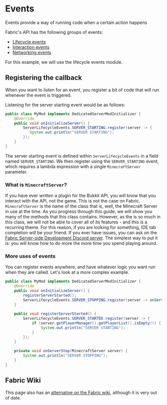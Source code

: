 # Events

Events provide a way of running code when a certain action happens

Fabric's API has the following groups of events:

- [Lifecycle events](https://github.com/FabricMC/fabric/tree/1.17/fabric-lifecycle-events-v1/src/main/java/net/fabricmc/fabric/api/event/lifecycle/v1)
- [Interaction events](https://github.com/FabricMC/fabric/tree/1.17/fabric-events-interaction-v0/src/main/java/net/fabricmc/fabric/api/event/player)
- [Networking events](https://github.com/FabricMC/fabric/blob/1.17/fabric-networking-api-v1/src/main/java/net/fabricmc/fabric/api/networking/v1/ServerPlayConnectionEvents.java)

For this example, we will use the lifecycle events module.

## Registering the callback

When you want to listen for an event, you register a bit of code that will run whenever the event is triggered.

Listening for the server starting event would be as follows:

```java
public class MyMod implements DedicatedServerModInitializer {
    @Override
    public void onInitializeServer() {
        ServerLifecycleEvents.SERVER_STARTING.register(server -> {
           System.out.println("SERVER STARTING"); 
        });
    }
}
```

The server starting event is defined within `ServerLifecycleEvents` in a field named `SERVER_STARTING`. We then register using the `SERVER_STARTING` event, which requires a lambda expression with a single `MinecraftServer` parameter.

### What is `MinecraftServer`?

If you have ever written a plugin for the Bukkit API, you will know that you interact with the API, not the game. This is not the case on Fabric. `MinecraftServer` is the name of the class that is, well, the Minecraft Server in use at the time. As you progress through this guide, we will show you many of the methods that this class contains. However, as the is so much in this class, we will not be able to cover all of its features - and this is a recurring theme. For this reason, if you are looking for something, IDE tab completion will be your friend. If you ever have issues, you can ask on the [Fabric Server-side Development Discord server](https://discord.gg/HU7JVxpVRS). The simplest way to put it is: you will know how to do more the more time you spend playing around.

### More uses of events

You can register events anywhere, and have whatever logic you want run when they are called. Let's look at a more complex example.

```java
public class MyMod implements DedicatedServerModInitializer {
    @Override
    public void onInitializeServer() {
        registerServerStarted();
        ServerLifecycleEvents.SERVER_STOPPING.register(server -> onServerStop(server));
    }
    
    public void registerServerStarted() {
        ServerLifecycleEvents.SERVER_STARTED.register(server -> {
            if (server.getPlayerManager().getPlayerList().isEmpty()) {
                System.out.println("SERVER STARTING");
            }
        });
    }
    
    private void onServerStop(MinecraftServer server) {
        System.out.println("SERVER STOPPING");
    }
}
```

## Fabric Wiki

This page also has an [alternative on the Fabric wiki](https://fabricmc.net/wiki/tutorial:callbacks), although it is very out of date.